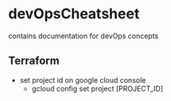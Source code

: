 # devOpsCheatsheet
contains documentation for devOps concepts

## Terraform
* set project id on google cloud console
  * gcloud config set project [PROJECT_ID] 
